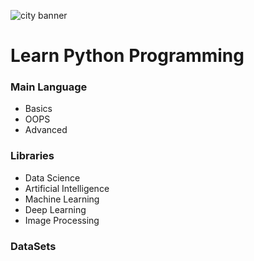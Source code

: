 ![city banner](https://user-images.githubusercontent.com/2780145/34307155-ac661e5a-e76c-11e7-9ef4-8bef4743d71d.png)

# Learn Python Programming

### Main Language
- Basics
- OOPS
- Advanced

### Libraries
- Data Science
- Artificial Intelligence 
- Machine Learning 
- Deep Learning
- Image Processing 

### DataSets
